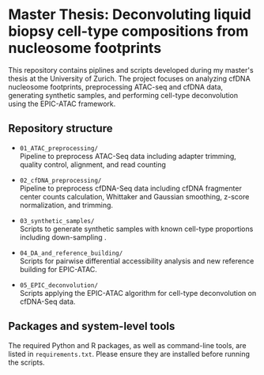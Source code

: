# Master Thesis: Deconvoluting liquid biopsy cell-type compositions from nucleosome footprints

This repository contains piplines and scripts developed during my master's thesis at the University of Zurich. The project focuses on analyzing cfDNA nucleosome footprints, preprocessing ATAC-seq and cfDNA data, generating synthetic samples, and performing cell-type deconvolution using the EPIC-ATAC framework.

## Repository structure

- `01_ATAC_preprocessing/`  
  Pipeline to preprocess ATAC-Seq data including adapter trimming, quality control, alignment, and read counting

- `02_cfDNA_preprocessing/`  
  Pipeline to preprocess cfDNA-Seq data including cfDNA fragmenter center counts calculation, Whittaker and Gaussian smoothing, z-score normalization, and trimming. 

- `03_synthetic_samples/`  
  Scripts to generate synthetic samples with known cell-type proportions including down-sampling .

- `04_DA_and_reference_building/`  
  Scripts for pairwise differential accessibility analysis and new reference building for EPIC-ATAC.

- `05_EPIC_deconvolution/`  
  Scripts applying the EPIC-ATAC algorithm for cell-type deconvolution on cfDNA-Seq data.

## Packages and system-level tools

The required Python and R packages, as well as command-line tools, are listed in `requirements.txt`. Please ensure they are installed before running the scripts.


